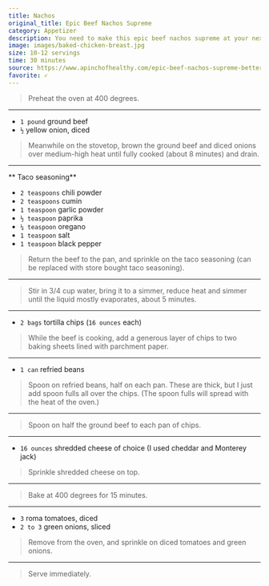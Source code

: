 ```yaml
---
title: Nachos
original_title: Epic Beef Nachos Supreme
category: Appetizer
description: You need to make this epic beef nachos supreme at your next game day. Seasoned ground beef, refried beans, cheese, tomatoes and green onions make such a great flavor combination.
image: images/baked-chicken-breast.jpg
size: 10-12 servings
time: 30 minutes
source: https://www.apinchofhealthy.com/epic-beef-nachos-supreme-better-taco-bell/
favorite: ✓
---
```


> Preheat the oven at 400 degrees.

---

* `1 pound` ground beef
* `½` yellow onion, diced

> Meanwhile on the stovetop, brown the ground beef and diced onions over medium-high heat until fully cooked (about 8 minutes) and drain.

---

** Taco seasoning**
* `2 teaspoons` chili powder
* `2 teaspoons` cumin
* `1 teaspoon` garlic powder
* `½ teaspoon` paprika
* `¼ teaspoon` oregano
* `1 teaspoon` salt
* `1 teaspoon` black pepper

> Return the beef to the pan, and sprinkle on the taco seasoning (can be replaced with store bought taco seasoning). 

---

> Stir in 3/4 cup water, bring it to a simmer, reduce heat and simmer until the liquid mostly evaporates, about 5 minutes.

---

* `2 bags` tortilla chips (`16 ounces` each)

> While the beef is cooking, add a generous layer of chips to two baking sheets lined with parchment paper.

---

* `1 can` refried beans

> Spoon on refried beans, half on each pan. These are thick, but I just add spoon fulls all over the chips. (The spoon fulls will spread with the heat of the oven.)

---

> Spoon on half the ground beef to each pan of chips.

---

* `16 ounces` shredded cheese of choice (I used cheddar and Monterey jack)

> Sprinkle shredded cheese on top. 

---

> Bake at 400 degrees for 15 minutes.

---

* `3` roma tomatoes, diced
* `2 to 3` green onions, sliced

> Remove from the oven, and sprinkle on diced tomatoes and green onions.

---

> Serve immediately.
